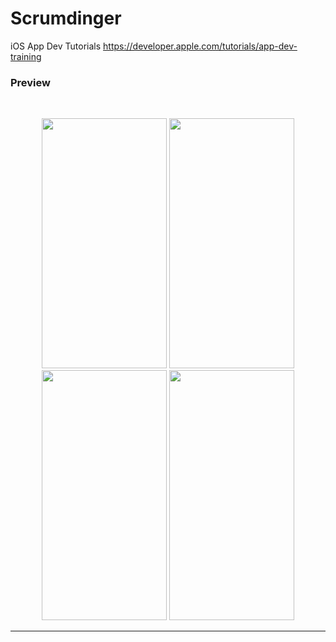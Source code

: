 # Scrumdinger
iOS App Dev Tutorials
https://developer.apple.com/tutorials/app-dev-training


### Preview 

<br/>
<p align="center">
<img src="https://user-images.githubusercontent.com/75058050/204976880-27a23e3b-d9c3-4f48-b2c5-9ce44f00194b.png" width="200" height="400"/>
<img src="https://user-images.githubusercontent.com/75058050/204975997-d92146f0-cb78-4d6a-a4db-e2ad7b8b7990.png" width="200" height="400"/>
<img src="https://user-images.githubusercontent.com/75058050/204976028-6b01ef8b-c374-410e-b0be-9b2521698d8e.png" width="200" height="400"/>
<img src="https://user-images.githubusercontent.com/75058050/204976975-14e1b1f7-6f09-4688-a1b8-b1f8f56b3e99.png" width="200" height="400"/>  

---------------------------------------
